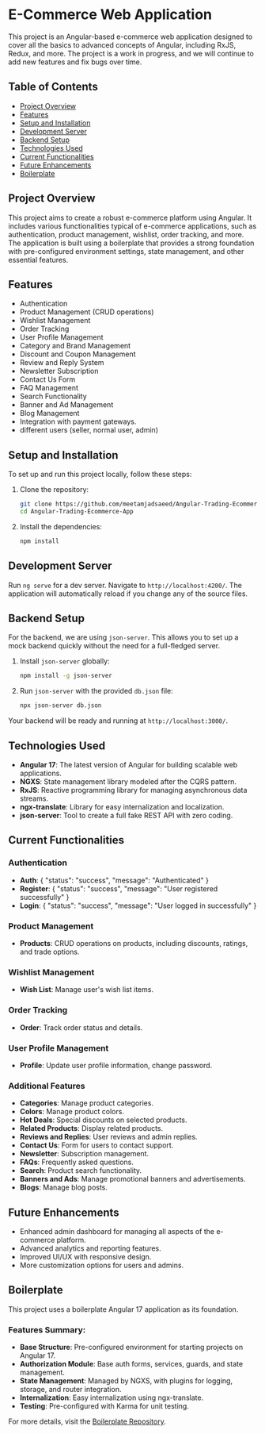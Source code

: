 # E-Commerce Web Application

This project is an Angular-based e-commerce web application designed to cover all the basics to advanced concepts of Angular, including RxJS, Redux, and more. The project is a work in progress, and we will continue to add new features and fix bugs over time.

## Table of Contents

- [Project Overview](#project-overview)
- [Features](#features)
- [Setup and Installation](#setup-and-installation)
- [Development Server](#development-server)
- [Backend Setup](#backend-setup)
- [Technologies Used](#technologies-used)
- [Current Functionalities](#current-functionalities)
- [Future Enhancements](#future-enhancements)
- [Boilerplate](#boilerplate)

## Project Overview

This project aims to create a robust e-commerce platform using Angular. It includes various functionalities typical of e-commerce applications, such as authentication, product management, wishlist, order tracking, and more. The application is built using a boilerplate that provides a strong foundation with pre-configured environment settings, state management, and other essential features.

## Features

- Authentication
- Product Management (CRUD operations)
- Wishlist Management
- Order Tracking
- User Profile Management
- Category and Brand Management
- Discount and Coupon Management
- Review and Reply System
- Newsletter Subscription
- Contact Us Form
- FAQ Management
- Search Functionality
- Banner and Ad Management
- Blog Management
- Integration with payment gateways.
- different users (seller, normal user, admin)

## Setup and Installation

To set up and run this project locally, follow these steps:

1. Clone the repository:

   ```bash
   git clone https://github.com/meetamjadsaeed/Angular-Trading-Ecommerce-App.git
   cd Angular-Trading-Ecommerce-App
   ```

2. Install the dependencies:
   ```bash
   npm install
   ```

## Development Server

Run `ng serve` for a dev server. Navigate to `http://localhost:4200/`. The application will automatically reload if you change any of the source files.

## Backend Setup

For the backend, we are using `json-server`. This allows you to set up a mock backend quickly without the need for a full-fledged server.

1. Install `json-server` globally:

   ```bash
   npm install -g json-server
   ```

2. Run `json-server` with the provided `db.json` file:
   ```bash
   npx json-server db.json
   ```

Your backend will be ready and running at `http://localhost:3000/`.

## Technologies Used

- **Angular 17**: The latest version of Angular for building scalable web applications.
- **NGXS**: State management library modeled after the CQRS pattern.
- **RxJS**: Reactive programming library for managing asynchronous data streams.
- **ngx-translate**: Library for easy internalization and localization.
- **json-server**: Tool to create a full fake REST API with zero coding.

## Current Functionalities

### Authentication

- **Auth**: { "status": "success", "message": "Authenticated" }
- **Register**: { "status": "success", "message": "User registered successfully" }
- **Login**: { "status": "success", "message": "User logged in successfully" }

### Product Management

- **Products**: CRUD operations on products, including discounts, ratings, and trade options.

### Wishlist Management

- **Wish List**: Manage user's wish list items.

### Order Tracking

- **Order**: Track order status and details.

### User Profile Management

- **Profile**: Update user profile information, change password.

### Additional Features

- **Categories**: Manage product categories.
- **Colors**: Manage product colors.
- **Hot Deals**: Special discounts on selected products.
- **Related Products**: Display related products.
- **Reviews and Replies**: User reviews and admin replies.
- **Contact Us**: Form for users to contact support.
- **Newsletter**: Subscription management.
- **FAQs**: Frequently asked questions.
- **Search**: Product search functionality.
- **Banners and Ads**: Manage promotional banners and advertisements.
- **Blogs**: Manage blog posts.

## Future Enhancements

- Enhanced admin dashboard for managing all aspects of the e-commerce platform.
- Advanced analytics and reporting features.
- Improved UI/UX with responsive design.
- More customization options for users and admins.

## Boilerplate

This project uses a boilerplate Angular 17 application as its foundation.

### Features Summary:

- **Base Structure**: Pre-configured environment for starting projects on Angular 17.
- **Authorization Module**: Base auth forms, services, guards, and state management.
- **State Management**: Managed by NGXS, with plugins for logging, storage, and router integration.
- **Internalization**: Easy internalization using ngx-translate.
- **Testing**: Pre-configured with Karma for unit testing.

For more details, visit the [Boilerplate Repository](https://github.com/vallettasoftware/boilerplate-angular?tab=readme-ov-file).
